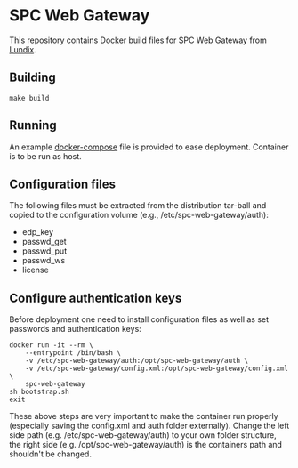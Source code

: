 # SPC Web Gateway

This repository contains Docker build files for SPC Web Gateway from [Lundix](http://www.lundix.se/).

## Building

    make build

## Running

An example [docker-compose](https://docs.docker.com/compose/) file is provided to ease deployment.
Container is to be run as host.

## Configuration files

The following files must be extracted from the distribution tar-ball and copied to the configuration volume (e.g., /etc/spc-web-gateway/auth):

- edp_key
- passwd_get
- passwd_put
- passwd_ws
- license

## Configure authentication keys

Before deployment one need to install configuration files as well as set passwords and authentication keys: 

    docker run -it --rm \
        --entrypoint /bin/bash \
        -v /etc/spc-web-gateway/auth:/opt/spc-web-gateway/auth \
        -v /etc/spc-web-gateway/config.xml:/opt/spc-web-gateway/config.xml \
        spc-web-gateway
    sh bootstrap.sh
    exit

These above steps are very important to make the container run properly (especially saving the config.xml and auth folder externally). Change the left side path (e.g. /etc/spc-web-gateway/auth) to your own folder structure, the right side (e.g. /opt/spc-web-gateway/auth) is the containers path and shouldn't be changed.

